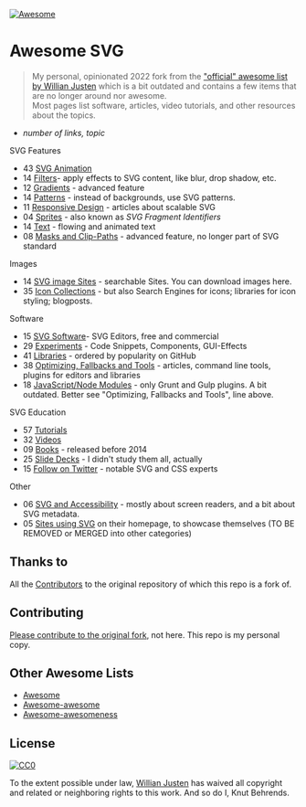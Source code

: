 [![Awesome](https://cdn.rawgit.com/sindresorhus/awesome/d7305f38d29fed78fa85652e3a63e154dd8e8829/media/badge.svg)](https://github.com/sindresorhus/awesome)
# Awesome SVG

> My personal, opinionated 2022 fork from the ["official" awesome list by Willian Justen](https://github.com/willianjusten/awesome-svg) which is a bit outdated and contains a few items that are no longer around nor awesome.  
> Most pages list software, articles, video tutorials, and other resources about the topics.

- *number of links, topic*

SVG Features

- 43 [SVG Animation](topics/Animation.md)
- 14 [Filters](topics/Filters.md)- apply effects to SVG content, like blur, drop shadow, etc.
- 12 [Gradients](topics/Gradients.md) - advanced feature
- 14 [Patterns](topics/Patterns.md) - instead of backgrounds, use SVG patterns.
- 11 [Responsive Design](topics/Responsive.md) - articles about scalable SVG
- 04 [Sprites](topics/Sprites.md) - also known as *SVG Fragment Identifiers*
- 14 [Text](topics/Text.md) - flowing and animated text
- 08 [Masks and Clip-Paths](topics/Masks-clips.md) - advanced feature, no longer part of SVG standard

Images

- 14 [SVG image Sites](topics/Downloads.md) - searchable Sites. You can download images here.
- 35 [Icon Collections](topics/Icons.md) - but also Search Engines for icons; libraries for icon styling; blogposts.

Software

- 15 [SVG Software](topics/Software.md)- SVG Editors, free and commercial
- 29 [Experiments](topics/Experiments.md) - Code Snippets, Components, GUI-Effects
- 41 [Libraries](topics/Libraries.md) - ordered by popularity on GitHub
- 38 [Optimizing, Fallbacks and Tools](topics/Optimization-tools.md) - articles, command line tools, plugins for editors and libraries
- 18 [JavaScript/Node Modules](topics/Node-modules.md) - only Grunt and Gulp plugins. A bit outdated. Better see "Optimizing, Fallbacks and Tools", line above.

SVG Education

- 57 [Tutorials](topics/Tutorials.md)
- 32 [Videos](topics/Videos.md)
- 09 [Books](topics/Books.md) - released before 2014
- 25 [Slide Decks](topics/Slide-decks.md) - I didn't study them all, actually
- 15 [Follow on Twitter](topics/Follow-twitter.md) - notable SVG and CSS experts

Other

- 06 [SVG and Accessibility](topics/Accessibility.md) - mostly about screen readers, and a bit about SVG metadata.
- 05 [Sites using SVG](topics/Sites-using-svg.md) on their homepage, to showcase themselves (TO BE REMOVED or MERGED into other categories)

## Thanks to

All the [Contributors](https://github.com/willianjusten/awesome-svg/graphs/contributors) to the original repository of which this repo is a fork of.

## Contributing

 [Please contribute to the original fork](https://github.com/willianjusten/awesome-svg/blob/master/contributing.md), not here. This repo is my personal copy.

## Other Awesome Lists

- [Awesome](https://github.com/sindresorhus/awesome)
- [Awesome-awesome](https://github.com/emijrp/awesome-awesome)
- [Awesome-awesomeness](https://github.com/bayandin/awesome-awesomeness)

## License

[![CC0](https://i.creativecommons.org/l/by/4.0/88x31.png)](https://creativecommons.org/licenses/by/4.0/)

To the extent possible under law, [Willian Justen](https://github.com/willianjusten) has waived all copyright and related or neighboring rights to this work. And so do I, Knut Behrends.
